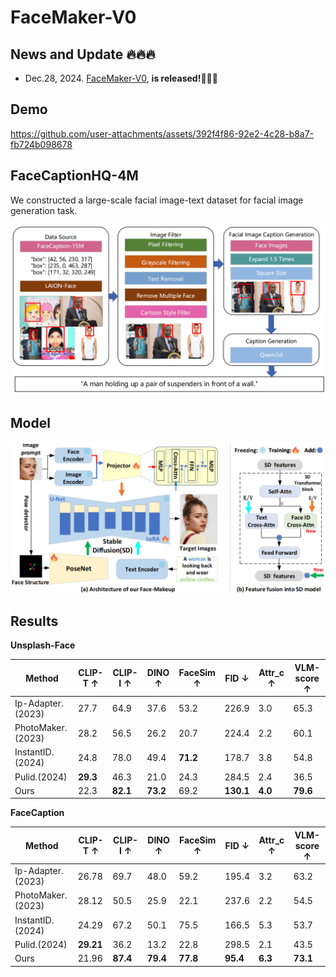 # FaceMaker-V0

## News and Update 🔥🔥🔥

- Dec.28, 2024. [FaceMaker-V0](https://github.com/ddw2AIGROUP2CQUPT/HumanVLM), **is released!**👏👏👏

## Demo



https://github.com/user-attachments/assets/392f4f86-92e2-4c28-b8a7-fb724b098678



## FaceCaptionHQ-4M

We constructed a large-scale facial image-text dataset for facial image generation task.

[![facecaption](assets/facecaption.png)](https://huggingface.co/datasets/OpenFace-CQUPT/FaceCaption-15M)

## Model

![Model](assets/Model.png)

## Results
**Unsplash-Face**

| Method            | CLIP-T ↑ | CLIP-I ↑ | DINO ↑   | FaceSim ↑ | FID ↓     | Attr_c ↑ | VLM-score ↑ |
| ----------------- | -------- | -------- | -------- | --------- | --------- | -------- | ----------- |
| Ip-Adapter.(2023) | 27.7     | 64.9     | 37.6     | 53.2      | 226.9     | 3.0      | 65.3        |
| PhotoMaker.(2023) | 28.2     | 56.5     | 26.2     | 20.7      | 224.4     | 2.2      | 60.1        |
| InstantID.(2024)  | 24.8     | 78.0     | 49.4     | **71.2**  | 178.7     | 3.8      | 54.8        |
| Pulid.(2024)      | **29.3** | 46.3     | 21.0     | 24.3      | 284.5     | 2.4      | 36.5        |
| Ours              | 22.3     | **82.1** | **73.2** | 69.2      | **130.1** | **4.0**  | **79.6**    |

**FaceCaption**

| Method            | CLIP-T ↑  | CLIP-I ↑ | DINO ↑   | FaceSim ↑ | FID ↓    | Attr_c ↑ | VLM-score ↑ |
| ----------------- | --------- | -------- | -------- | --------- | -------- | -------- | ----------- |
| Ip-Adapter.(2023) | 26.78     | 69.7     | 48.0     | 59.2      | 195.4    | 3.2      | 63.2        |
| PhotoMaker.(2023) | 28.12     | 50.5     | 25.9     | 22.1      | 237.6    | 2.2      | 54.5        |
| InstantID.(2024)  | 24.29     | 67.2     | 50.1     | 75.5      | 166.5    | 5.3      | 53.7        |
| Pulid.(2024)      | **29.21** | 36.2     | 13.2     | 22.8      | 298.5    | 2.1      | 43.5        |
| Ours              | 21.96     | **87.4** | **79.4** | **77.8**  | **95.4** | **6.3**  | **73.1**    |
